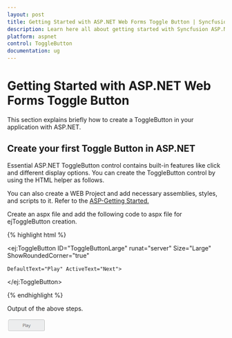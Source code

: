 ```yaml
---
layout: post
title: Getting Started with ASP.NET Web Forms Toggle Button | Syncfusion
description: Learn here all about getting started with Syncfusion ASP.NET Web Forms Toggle Button control, it's elements, and more.
platform: aspnet
control: ToggleButton
documentation: ug
---
```


# Getting Started with ASP.NET Web Forms Toggle Button

This section explains briefly how to create a ToggleButton in your application with ASP.NET.

## Create your first Toggle Button in ASP.NET

Essential ASP.NET ToggleButton control contains built-in features like click and different display options. You can create the ToggleButton control by using the HTML helper as follows.

You can also create a WEB Project and add necessary assemblies, styles, and scripts to it.  Refer to the [ASP-Getting Started.](https://help.syncfusion.com/aspnet/getting-started)

Create an aspx file and add the following code to aspx file for ejToggleButton creation.

{% highlight html %}

<ej:ToggleButton ID="ToggleButtonLarge" runat="server" Size="Large" ShowRoundedCorner="true"

    DefaultText="Play" ActiveText="Next">

</ej:ToggleButton>

{% endhighlight %}



Output of the above steps.

![Getting Started with ASP.NET Web Forms Toggle Button.](getting-started_images/aspnet-web-forms-getting-started.png) 



